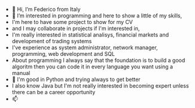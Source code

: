 - 👋 Hi, I’m Federico from Italy 
- 👀 I’m interested in programming and here to show a little of my skills,
- I'm here to have some project to show for my CV
- and I may collaborate in projects if I'm interested in, 
- I'm really interested in statistical analisys, financial markets and development of trading systems
- I've experience as system administrator, network manager, programming, web development and SQL
- About programming I always say that the foundation is to build a good algoritm then you can code it in every language you want using a manual
- 💞️ I'm good in Python and trying always to get better
- I also know Java but I'm not really interested in becoming expert unless there can be a career opportunity
- 📫 

<!---
FedVis/FedVis is a ✨ special ✨ repository because its `README.md` (this file) appears on your GitHub profile.
You can click the Preview link to take a look at your changes.
--->
